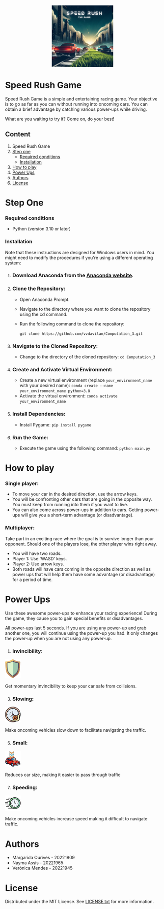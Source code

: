 <p align="center">
  <img src="./images/background/interface.png" alt="Name" width="200">
</p>

# Speed Rush Game 

Speed Rush Game is a simple and entertaining racing game. Your objective is to go as far as you can without running into oncoming cars. You can obtain a brief advantage by catching various power-ups while driving.

What are you waiting to try it? Come on, do your best!

## Content
1. Speed Rush Game
2. [Step one](#Step-one)
   - [Required conditions](#Required-conditions)
   - [Installation](#Installation)
3. [How to play](#How-to-play)
4. [Power Ups](#Power-Ups)
5. [Authors](#Authors)
6. [License](#License)

# Step One
### Required conditions
   - Python (version 3.10 or later)
     
### Installation
Note that these instructions are designed for Windows users in mind. You might need to modify the procedures if you're using a different operating system:

1. ### Download Anaconda from the [Anaconda website](https://www.anaconda.com/download).

2. ### Clone the Repository:
   - Open Anaconda Prompt.
   - Navigate to the directory where you want to clone the repository using the cd command.
   - Run the following command to clone the repository:

      `git clone https://github.com/vvdavilam/Computation_3.git`

3. ### Navigate to the Cloned Repository:
   - Change to the directory of the cloned repository:
       `cd Computation_3 `
   
4. ### Create and Activate Virtual Environment:
   - Create a new virtual environment (replace `your_environment_name` with your desired name):
      `conda create --name your_environment_name python=3.8`
   - Activate the virtual environment:
      `conda activate your_environment_name`

5. ### Install Dependencies:
   - Install Pygame:
      `pip install pygame`

6. ### Run the Game:
   - Execute the game using the following command:
      `python main.py`

# How to play
### Single player:
- To move your car in the desired direction, use the arrow keys.
- You will be confronting other cars that are going in the opposite way. You must keep from running into them if you want to live.
- You can also come across power-ups in addition to cars. Getting power-ups will give you a short-term advantage (or disadvantage).

### Multiplayer: 
Take part in an exciting race where the goal is to survive longer than your opponent. Should one of the players lose, the other player wins right away.
- You will have two roads.
- Player 1: Use 'WASD' keys.
- Player 2: Use arrow keys.
- Both roads will have cars coming in the opposite direction as well as power ups that will help them have some advantage (or disadvantage) for a period of time.

# Power Ups
Use these awesome power-ups to enhance your racing experience! During the game, they cause you to gain special benefits or disadvantages.

All power-ups last 5 seconds. If you are using any power-up and grab another one, you will continue using the power-up you had. It only changes the power-up when you are not using any power-up.

1. ### Invincibility:
<p>
  <img src="./images/power_ups/shield.png" alt="Name" width="50">
</p>
   Get momentary invincibility to keep your car safe from collisions.

3. ### Slowing:
<p>
  <img src="./images/power_ups/time.png" alt="Name" width="50">
</p>
   Make oncoming vehicles slow down to facilitate navigating the traffic.

5. ### Small:  
<p>
  <img src="./images/power_ups/small.png" alt="Name" width="50">
</p>
   Reduces car size, making it easier to pass through traffic

7. ### Speeding:
<p>
  <img src="./images/power_ups/fast.png" alt="Name" width="50">
</p>
   Make oncoming vehicles increase speed making it difficult to navigate traffic.

# Authors
- Margarida Ourives - 20221809
- Nayma Assis - 20221965
- Verónica Mendes - 20221945

# License 
Distributed under the MIT License. See [LICENSE.txt](LICENSE) for more information.




